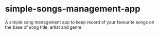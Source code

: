 # simple-songs-management-app
A simple song management app to keep record of your favourite songs on the base of song title, artist and genre
